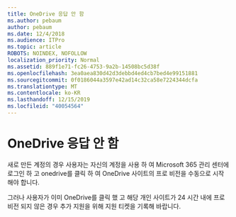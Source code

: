 ```yaml
---
title: OneDrive 응답 안 함
ms.author: pebaum
author: pebaum
ms.date: 12/4/2018
ms.audience: ITPro
ms.topic: article
ROBOTS: NOINDEX, NOFOLLOW
localization_priority: Normal
ms.assetid: 889f1e71-fc26-4753-9a2b-14508bc5d38f
ms.openlocfilehash: 3ea0aea830d42d3debbd4ed4cb7bed4e99151881
ms.sourcegitcommit: 0f0186044a3597e42ad14c32ca58e7224344dcfa
ms.translationtype: MT
ms.contentlocale: ko-KR
ms.lasthandoff: 12/15/2019
ms.locfileid: "40054564"
---
```

# <a name="onedrive-not-responding"></a>OneDrive 응답 안 함

새로 만든 계정의 경우 사용자는 자신의 계정을 사용 하 여 Microsoft 365 관리 센터에 로그인 하 고 onedrive를 클릭 하 여 OneDrive 사이트의 프로 비전을 수동으로 시작 해야 합니다.
  
그러나 사용자가 이미 OneDrive를 클릭 했 고 해당 개인 사이트가 24 시간 내에 프로 비전 되지 않은 경우 추가 지원을 위해 지원 티켓을 기록해 바랍니다.
  

